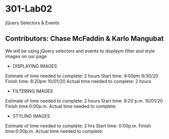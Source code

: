 # 301-Lab02

jQuery Selectors &amp; Events

## Contributors: Chase McFaddin & Karlo Mangubat

We will be using jQuery selectors and events to displaym filter and style images on our page


- DISPLAYING IMAGES

Estimate of time needed to complete: 2 hours
Start time: 9:00pm 9/30/20
Finish time: 8:20pm 10/01/20
Actual time needed to complete: 2 hours

- FILTERING IMAGES

Estimate of time needed to complete: 2 hours
Start time: 8:20 p.m. 10/01/20
Finish time:0:00p.m.
Actual time needed to complete:

- STYLING IMAGES

Estimate of time needed to complete: 2 hrs
Start time: 0:00p.m.
Finish time:0:00p.m.
Actual time needed to complete:
